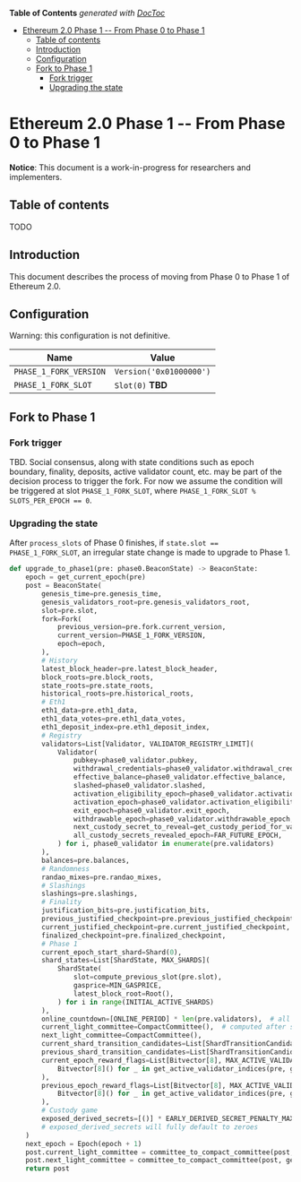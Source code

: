 <!-- START doctoc generated TOC please keep comment here to allow auto update -->
<!-- DON'T EDIT THIS SECTION, INSTEAD RE-RUN doctoc TO UPDATE -->
**Table of Contents**  *generated with [DocToc](https://github.com/thlorenz/doctoc)*

- [Ethereum 2.0 Phase 1 -- From Phase 0 to Phase 1](#ethereum-20-phase-1----from-phase-0-to-phase-1)
  - [Table of contents](#table-of-contents)
  - [Introduction](#introduction)
  - [Configuration](#configuration)
  - [Fork to Phase 1](#fork-to-phase-1)
    - [Fork trigger](#fork-trigger)
    - [Upgrading the state](#upgrading-the-state)

<!-- END doctoc generated TOC please keep comment here to allow auto update -->

# Ethereum 2.0 Phase 1 -- From Phase 0 to Phase 1

**Notice**: This document is a work-in-progress for researchers and implementers.

## Table of contents

<!-- TOC -->

 TODO

<!-- /TOC -->

## Introduction

This document describes the process of moving from Phase 0 to Phase 1 of Ethereum 2.0.

## Configuration

Warning: this configuration is not definitive.

| Name | Value |
| - | - |
| `PHASE_1_FORK_VERSION` | `Version('0x01000000')` |
| `PHASE_1_FORK_SLOT` | `Slot(0)` **TBD** |

## Fork to Phase 1

### Fork trigger

TBD. Social consensus, along with state conditions such as epoch boundary, finality, deposits, active validator count, etc. may be part of the decision process to trigger the fork. For now we assume the condition will be triggered at slot `PHASE_1_FORK_SLOT`, where `PHASE_1_FORK_SLOT % SLOTS_PER_EPOCH == 0`.

### Upgrading the state

After `process_slots` of Phase 0 finishes, if `state.slot == PHASE_1_FORK_SLOT`, an irregular state change is made to upgrade to Phase 1.

```python
def upgrade_to_phase1(pre: phase0.BeaconState) -> BeaconState:
    epoch = get_current_epoch(pre)
    post = BeaconState(
        genesis_time=pre.genesis_time,
        genesis_validators_root=pre.genesis_validators_root,
        slot=pre.slot,
        fork=Fork(
            previous_version=pre.fork.current_version,
            current_version=PHASE_1_FORK_VERSION,
            epoch=epoch,
        ),
        # History
        latest_block_header=pre.latest_block_header,
        block_roots=pre.block_roots,
        state_roots=pre.state_roots,
        historical_roots=pre.historical_roots,
        # Eth1
        eth1_data=pre.eth1_data,
        eth1_data_votes=pre.eth1_data_votes,
        eth1_deposit_index=pre.eth1_deposit_index,
        # Registry
        validators=List[Validator, VALIDATOR_REGISTRY_LIMIT](
            Validator(
                pubkey=phase0_validator.pubkey,
                withdrawal_credentials=phase0_validator.withdrawal_credentials,
                effective_balance=phase0_validator.effective_balance,
                slashed=phase0_validator.slashed,
                activation_eligibility_epoch=phase0_validator.activation_eligibility_epoch,
                activation_epoch=phase0_validator.activation_eligibility_epoch,
                exit_epoch=phase0_validator.exit_epoch,
                withdrawable_epoch=phase0_validator.withdrawable_epoch,
                next_custody_secret_to_reveal=get_custody_period_for_validator(ValidatorIndex(i), epoch),
                all_custody_secrets_revealed_epoch=FAR_FUTURE_EPOCH,
            ) for i, phase0_validator in enumerate(pre.validators)
        ),
        balances=pre.balances,
        # Randomness
        randao_mixes=pre.randao_mixes,
        # Slashings
        slashings=pre.slashings,
        # Finality
        justification_bits=pre.justification_bits,
        previous_justified_checkpoint=pre.previous_justified_checkpoint,
        current_justified_checkpoint=pre.current_justified_checkpoint,
        finalized_checkpoint=pre.finalized_checkpoint,
        # Phase 1
        current_epoch_start_shard=Shard(0),
        shard_states=List[ShardState, MAX_SHARDS](
            ShardState(
                slot=compute_previous_slot(pre.slot),
                gasprice=MIN_GASPRICE,
                latest_block_root=Root(),
            ) for i in range(INITIAL_ACTIVE_SHARDS)
        ),
        online_countdown=[ONLINE_PERIOD] * len(pre.validators),  # all online
        current_light_committee=CompactCommittee(),  # computed after state creation
        next_light_committee=CompactCommittee(),
        current_shard_transition_candidates=List[ShardTransitionCandidate, MAX_ATTESTATIONS * SLOTS_PER_EPOCH](),
        previous_shard_transition_candidates=List[ShardTransitionCandidate, MAX_ATTESTATIONS * SLOTS_PER_EPOCH](),
        current_epoch_reward_flags=List[Bitvector[8], MAX_ACTIVE_VALIDATORS](
            Bitvector[8]() for _ in get_active_validator_indices(pre, get_current_epoch(pre))
        ),
        previous_epoch_reward_flags=List[Bitvector[8], MAX_ACTIVE_VALIDATORS](
            Bitvector[8]() for _ in get_active_validator_indices(pre, get_previous_epoch(pre))
        ),
        # Custody game
        exposed_derived_secrets=[()] * EARLY_DERIVED_SECRET_PENALTY_MAX_FUTURE_EPOCHS,
        # exposed_derived_secrets will fully default to zeroes
    )
    next_epoch = Epoch(epoch + 1)
    post.current_light_committee = committee_to_compact_committee(post, get_light_client_committee(post, epoch))
    post.next_light_committee = committee_to_compact_committee(post, get_light_client_committee(post, next_epoch))
    return post
```
